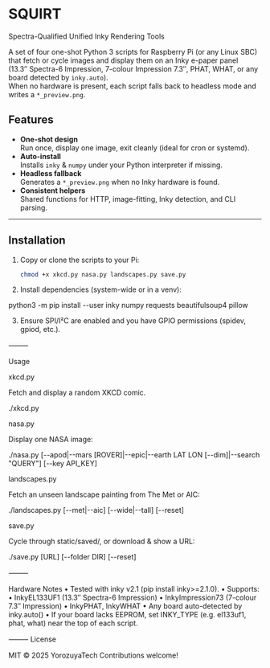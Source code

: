 # SQUIRT  
Spectra-Qualified Unified Inky Rendering Tools

A set of four one-shot Python 3 scripts for Raspberry Pi (or any Linux SBC)  
that fetch or cycle images and display them on an Inky e-paper panel  
(13.3″ Spectra-6 Impression, 7-colour Impression 7.3″, PHAT, WHAT, or any board detected by `inky.auto`).  
When no hardware is present, each script falls back to headless mode and writes a `*_preview.png`.

## Features

- **One-shot design**  
  Run once, display one image, exit cleanly (ideal for cron or systemd).
- **Auto-install**  
  Installs `inky` & `numpy` under your Python interpreter if missing.
- **Headless fallback**  
  Generates a `*_preview.png` when no Inky hardware is found.
- **Consistent helpers**  
  Shared functions for HTTP, image-fitting, Inky detection, and CLI parsing.

---

## Installation

1. Copy or clone the scripts to your Pi:
   ```bash
   chmod +x xkcd.py nasa.py landscapes.py save.py

2.	Install dependencies (system-wide or in a venv):

python3 -m pip install --user inky numpy requests beautifulsoup4 pillow


3.	Ensure SPI/I²C are enabled and you have GPIO permissions (spidev, gpiod, etc.).

⸻

Usage

xkcd.py

Fetch and display a random XKCD comic.

./xkcd.py

nasa.py

Display one NASA image:

./nasa.py [--apod|--mars [ROVER]|--epic|--earth LAT LON [--dim]|--search "QUERY"] [--key API_KEY]

landscapes.py

Fetch an unseen landscape painting from The Met or AIC:

./landscapes.py [--met|--aic] [--wide|--tall] [--reset]

save.py

Cycle through static/saved/, or download & show a URL:

./save.py [URL] [--folder DIR] [--reset]

⸻

Hardware Notes
	•	Tested with inky v2.1 (pip install inky>=2.1.0).
	•	Supports:
	•	InkyEL133UF1 (13.3″ Spectra-6 Impression)
	•	InkyImpression73 (7-colour 7.3″ Impression)
	•	InkyPHAT, InkyWHAT
	•	Any board auto-detected by inky.auto()
	•	If your board lacks EEPROM, set INKY_TYPE (e.g. el133uf1, phat, what) near the top of each script.

⸻
License

MIT © 2025 YorozuyaTech
Contributions welcome!


